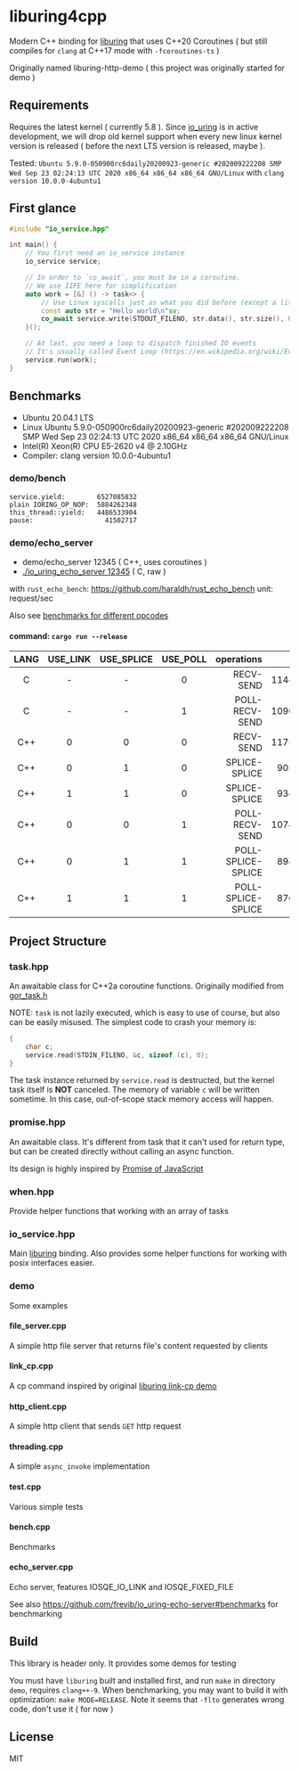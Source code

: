 # liburing4cpp

Modern C++ binding for [liburing](https://github.com/axboe/liburing) that uses C++20 Coroutines ( but still compiles for `clang` at C++17 mode with `-fcoroutines-ts` )

Originally named liburing-http-demo ( this project was originally started for demo )

## Requirements

Requires the latest kernel ( currently 5.8 ). Since [io_uring](https://git.kernel.dk/cgit/liburing/) is in active development, we will drop old kernel support when every new linux kernel version is released ( before the next LTS version is released, maybe ).

Tested: `Ubuntu 5.9.0-050900rc6daily20200923-generic #202009222208 SMP Wed Sep 23 02:24:13 UTC 2020 x86_64 x86_64 x86_64 GNU/Linux` with `clang version 10.0.0-4ubuntu1`

## First glance

```cpp
#include "io_service.hpp"

int main() {
    // You first need an io_service instance
    io_service service;

    // In order to `co_await`, you must be in a coroutine.
    // We use IIFE here for simplification
    auto work = [&] () -> task<> {
        // Use Linux syscalls just as what you did before (except a little changes)
        const auto str = "Hello world\n"sv;
        co_await service.write(STDOUT_FILENO, str.data(), str.size(), 0);
    }();

    // At last, you need a loop to dispatch finished IO events
    // It's usually called Event Loop (https://en.wikipedia.org/wiki/Event_loop)
    service.run(work);
}
```

## Benchmarks

* Ubuntu 20.04.1 LTS
* Linux Ubuntu 5.9.0-050900rc6daily20200923-generic #202009222208 SMP Wed Sep 23 02:24:13 UTC 2020 x86_64 x86_64 x86_64 GNU/Linux
* Intel(R) Xeon(R) CPU E5-2620 v4 @ 2.10GHz
* Compiler: clang version 10.0.0-4ubuntu1

### demo/bench

```
service.yield:        6527085832
plain IORING_OP_NOP:  5884262348
this_thread::yield:   4486533904
pause:                  41502717
```

### demo/echo_server

* demo/echo_server 12345 ( C++, uses coroutines )
* [./io_uring_echo_server 12345](https://github.com/CarterLi/io_uring-echo-server) ( C, raw )

with `rust_echo_bench`: https://github.com/haraldh/rust_echo_bench
unit: request/sec

Also see [benchmarks for different opcodes](https://github.com/CarterLi/io_uring-echo-server#benchmarks)

#### command: `cargo run --release`

LANG | USE_LINK | USE_SPLICE | USE_POLL |         operations |     1st |     2nd |     3rd |     mid |    rate
:-:  | :-:      | :-:        | :-:      |                 -: |      -: |      -: |      -: |      -: |      -:
C    | -        | -          | 0        |          RECV-SEND |  114461 |  116797 |  112112 |  114461 | 100.00%
C    | -        | -          | 1        |     POLL-RECV-SEND |  109037 |  114893 |  117629 |  114893 | 100.38%
C++  | 0        | 0          | 0        |          RECV-SEND |  117519 |  121139 |  120239 |  120239 | 105.05%
C++  | 0        | 1          | 0        |      SPLICE-SPLICE |   90577 |   91912 |   92301 |   91912 |  80.30%
C++  | 1        | 1          | 0        |      SPLICE-SPLICE |   93440 |   92619 |   94201 |   93440 |  81.63%
C++  | 0        | 0          | 1        |     POLL-RECV-SEND |  107454 |  111525 |  111210 |  111210 |  97.16%
C++  | 0        | 1          | 1        | POLL-SPLICE-SPLICE |   89469 |   90663 |   89315 |   89469 |  78.17%
C++  | 1        | 1          | 1        | POLL-SPLICE-SPLICE |   87628 |   89099 |   88708 |   89099 |  77.84%

## Project Structure

### task.hpp

An awaitable class for C++2a coroutine functions. Originally modified from [gor_task.h](https://github.com/Quuxplusone/coro#taskh-gor_taskh)

NOTE: `task` is not lazily executed, which is easy to use of course, but also can be easily misused. The simplest code to crash your memory is:

```c++
{
    char c;
    service.read(STDIN_FILENO, &c, sizeof (c), 0);
}
```

The task instance returned by `service.read` is destructed, but the kernel task itself is **NOT** canceled. The memory of variable `c` will be written sometime. In this case, out-of-scope stack memory access will happen.

### promise.hpp

An awaitable class. It's different from task that it can't used for return type, but can be created directly without calling an async function.

Its design is highly inspired by [Promise of JavaScript](https://developer.mozilla.org/en-US/docs/Web/JavaScript/Reference/Global_Objects/Promise)

### when.hpp

Provide helper functions that working with an array of tasks

### io_service.hpp

Main [liburing](https://github.com/axboe/liburing) binding. Also provides some helper functions for working with posix interfaces easier.

### demo

Some examples

#### file_server.cpp

A simple http file server that returns file's content requested by clients

#### link_cp.cpp

A cp command inspired by original [liburing link-cp demo](https://github.com/axboe/liburing/blob/master/examples/link-cp.c)

#### http_client.cpp

A simple http client that sends `GET` http request

#### threading.cpp

A simple `async_invoke` implementation

#### test.cpp

Various simple tests

#### bench.cpp

Benchmarks

#### echo_server.cpp

Echo server, features IOSQE_IO_LINK and IOSQE_FIXED_FILE

See also https://github.com/frevib/io_uring-echo-server#benchmarks for benchmarking

## Build

This library is header only. It provides some demos for testing

You must have `liburing` built and installed first, and run `make` in directory `demo`, requires `clang++-9`. When benchmarking, you may want to build it with optimization: `make MODE=RELEASE`. Note it seems that `-flto` generates wrong code, don't use it ( for now )

## License

MIT
